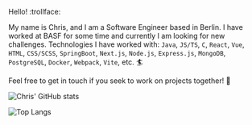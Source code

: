 Hello! :trollface:

My name is Chris, and I am a Software Engineer based in Berlin. I have worked at BASF for some time and currently I am looking for new challenges.
Technologies I have worked with: `Java`, `JS/TS`, `C`, `React`, `Vue`, `HTML`, `CSS/SCSS`, `SpringBoot`, `Next.js`, `Node.js`, `Express.js`, `MongoDB`, `PostgreSQL`, `Docker`, `Webpack`, `Vite`, etc. :surfer:

Feel free to get in touch if you seek to work on projects together! :handshake:

![Chris' GitHub stats](https://github-readme-stats.vercel.app/api?username=chrizzlekicks&show_icons=true&theme=tokyonight)

![Top Langs](https://github-readme-stats.vercel.app/api/top-langs/?username=chrizzlekicks&layout=compact&langs_count=8)
